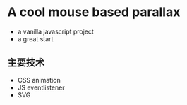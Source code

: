 # A cool mouse based parallax
- a vanilla javascript project
- a great start

## 主要技术
- CSS animation
- JS eventlistener
- SVG
